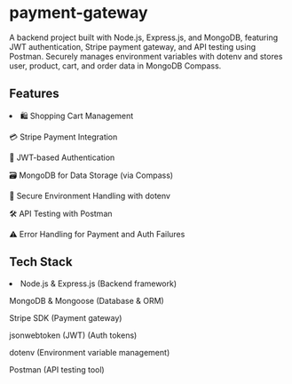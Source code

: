 ﻿# payment-gateway
 A backend project built with Node.js, Express.js, and MongoDB, featuring JWT authentication, Stripe payment gateway, and API testing using Postman. Securely manages environment variables with dotenv and stores user, product, cart, and order data in MongoDB Compass.

 <h2>Features</h2>
 <li>
🛍️ Shopping Cart Management

💳 Stripe Payment Integration

🔐 JWT-based Authentication

🗃️ MongoDB for Data Storage (via Compass)

📩 Secure Environment Handling with dotenv

🛠️ API Testing with Postman

⚠️ Error Handling for Payment and Auth Failures
</li>

<h2>Tech Stack</h2>
<li>
Node.js & Express.js (Backend framework)

MongoDB & Mongoose (Database & ORM)

Stripe SDK (Payment gateway)

jsonwebtoken (JWT) (Auth tokens)

dotenv (Environment variable management)

Postman (API testing tool)
</li>

